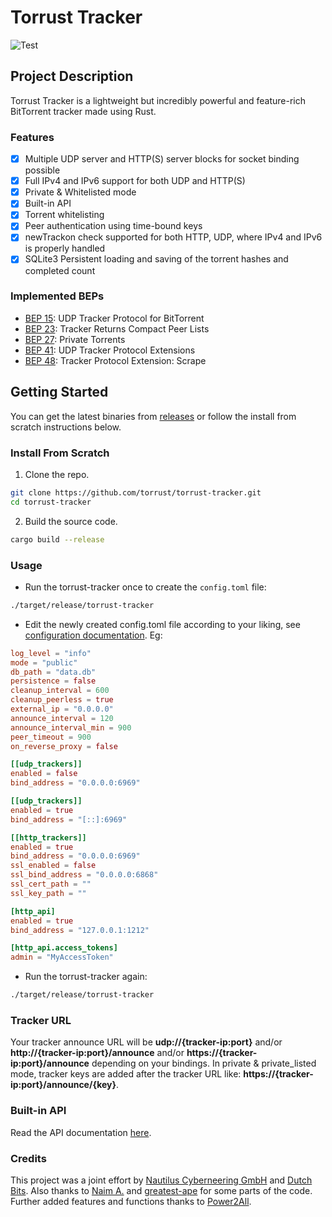# Torrust Tracker
![Test](https://github.com/torrust/torrust-tracker/actions/workflows/test_build_release.yml/badge.svg)

## Project Description
Torrust Tracker is a lightweight but incredibly powerful and feature-rich BitTorrent tracker made using Rust.


### Features
* [X] Multiple UDP server and HTTP(S) server blocks for socket binding possible
* [X] Full IPv4 and IPv6 support for both UDP and HTTP(S)
* [X] Private & Whitelisted mode
* [X] Built-in API
* [X] Torrent whitelisting
* [X] Peer authentication using time-bound keys
* [X] newTrackon check supported for both HTTP, UDP, where IPv4 and IPv6 is properly handled
* [X] SQLite3 Persistent loading and saving of the torrent hashes and completed count

### Implemented BEPs
* [BEP 15](http://www.bittorrent.org/beps/bep_0015.html): UDP Tracker Protocol for BitTorrent
* [BEP 23](http://bittorrent.org/beps/bep_0023.html): Tracker Returns Compact Peer Lists
* [BEP 27](http://bittorrent.org/beps/bep_0027.html): Private Torrents
* [BEP 41](http://bittorrent.org/beps/bep_0041.html): UDP Tracker Protocol Extensions
* [BEP 48](http://bittorrent.org/beps/bep_0048.html): Tracker Protocol Extension: Scrape

## Getting Started
You can get the latest binaries from [releases](https://github.com/torrust/torrust-tracker/releases) or follow the install from scratch instructions below.

### Install From Scratch
1. Clone the repo.
```bash
git clone https://github.com/torrust/torrust-tracker.git
cd torrust-tracker
```

2. Build the source code.
```bash
cargo build --release
```

### Usage
* Run the torrust-tracker once to create the `config.toml` file:
```bash
./target/release/torrust-tracker
```


* Edit the newly created config.toml file according to your liking, see [configuration documentation](https://torrust.github.io/torrust-documentation/torrust-tracker/config/). Eg:
```toml
log_level = "info"
mode = "public"
db_path = "data.db"
persistence = false
cleanup_interval = 600
cleanup_peerless = true
external_ip = "0.0.0.0"
announce_interval = 120
announce_interval_min = 900
peer_timeout = 900
on_reverse_proxy = false

[[udp_trackers]]
enabled = false
bind_address = "0.0.0.0:6969"

[[udp_trackers]]
enabled = true
bind_address = "[::]:6969"

[[http_trackers]]
enabled = true
bind_address = "0.0.0.0:6969"
ssl_enabled = false
ssl_bind_address = "0.0.0.0:6868"
ssl_cert_path = ""
ssl_key_path = ""

[http_api]
enabled = true
bind_address = "127.0.0.1:1212"

[http_api.access_tokens]
admin = "MyAccessToken"
```


* Run the torrust-tracker again:
```bash
./target/release/torrust-tracker
```

### Tracker URL
Your tracker announce URL will be **udp://{tracker-ip:port}** and/or **http://{tracker-ip:port}/announce** and/or **https://{tracker-ip:port}/announce** depending on your bindings.
In private & private_listed mode, tracker keys are added after the tracker URL like: **https://{tracker-ip:port}/announce/{key}**.

### Built-in API
Read the API documentation [here](https://torrust.github.io/torrust-documentation/torrust-tracker/api/).

### Credits
This project was a joint effort by [Nautilus Cyberneering GmbH](https://nautilus-cyberneering.de/) and [Dutch Bits](https://dutchbits.nl).
Also thanks to [Naim A.](https://github.com/naim94a/udpt) and [greatest-ape](https://github.com/greatest-ape/aquatic) for some parts of the code.
Further added features and functions thanks to [Power2All](https://github.com/power2all).
